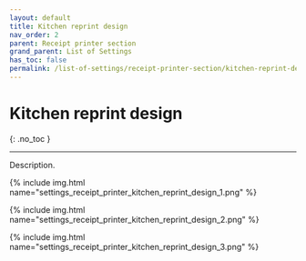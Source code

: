 ```yaml
---
layout: default
title: Kitchen reprint design
nav_order: 2
parent: Receipt printer section
grand_parent: List of Settings
has_toc: false
permalink: /list-of-settings/receipt-printer-section/kitchen-reprint-design
---
```


# Kitchen reprint design
{: .no_toc }

---

Description.

{% include img.html name="settings_receipt_printer_kitchen_reprint_design_1.png" %}

{% include img.html name="settings_receipt_printer_kitchen_reprint_design_2.png" %}

{% include img.html name="settings_receipt_printer_kitchen_reprint_design_3.png" %}